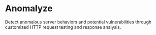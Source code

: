 # Anomalyze
Detect anomalous server behaviors and potential vulnerabilities through customized HTTP request testing and response analysis.
